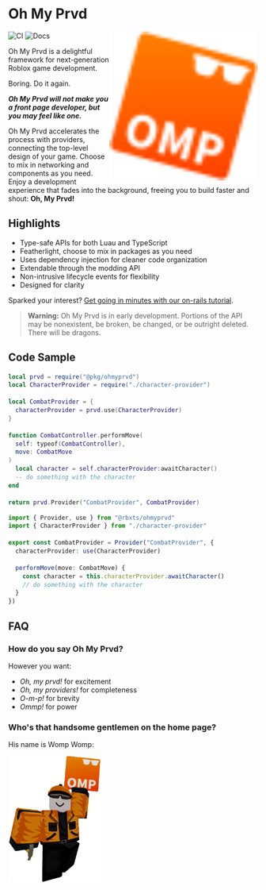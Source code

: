 # Oh My Prvd

<img src="assets/logo.svg" width="300px" align="right" alt="Logo"/>

![CI](https://github.com/team-fireworks/ohmyprvd/actions/workflows/ci.yml/badge.svg)
![Docs](https://github.com/team-fireworks/ohmyprvd/actions/workflows/docs.yml/badge.svg)

Oh My Prvd is a delightful framework for next-generation Roblox game
development.

Boring. Do it again.

***Oh My Prvd will not make you a front page developer, but you may feel like
one.***

Oh My Prvd accelerates the process with providers, connecting the top-level
design of your game. Choose to mix in networking and components as you need.
Enjoy a development experience that fades into the background, freeing you to
build faster and shout: **Oh, My Prvd!**

## Highlights

- Type-safe APIs for both Luau and TypeScript
- Featherlight, choose to mix in packages as you need
- Uses dependency injection for cleaner code organization
- Extendable through the modding API
- Non-intrusive lifecycle events for flexibility
- Designed for clarity

Sparked your interest? [Get going in minutes with our on-rails
tutorial](https://team-fireworks.github.io/ohmyprvd/latest/tutorials/).

> **Warning:** Oh My Prvd is in early development. Portions of the API may be
> nonexistent, be broken, be changed, or be outright deleted. There will be
> dragons.

## Code Sample

```Lua
local prvd = require("@pkg/ohmyprvd")
local CharacterProvider = require("./character-provider")

local CombatProvider = {
  characterProvider = prvd.use(CharacterProvider)
}

function CombatController.performMove(
  self: typeof(CombatController),
  move: CombatMove
)
  local character = self.characterProvider:awaitCharacter()
  -- do something with the character
end

return prvd.Provider("CombatProvider", CombatProvider)
```

```TypeScript
import { Provider, use } from "@rbxts/ohmyprvd"
import { CharacterProvider } from "./character-provider"

export const CombatProvider = Provider("CombatProvider", {
  characterProvider: use(CharacterProvider)

  performMove(move: CombatMove) {
    const character = this.characterProvider.awaitCharacter()
    // do something with the character
  }
})
```

## FAQ

### How do you say Oh My Prvd?

However you want:

- *Oh, my prvd!* for excitement
- *Oh, my providers!* for completeness
- *O-m-p!* for brevity
- *Ommp!* for power

### Who's that handsome gentlemen on the home page?

His name is Womp Womp:

<img src="assets/womp.png" alt="Womp Womp" height="256px" />
